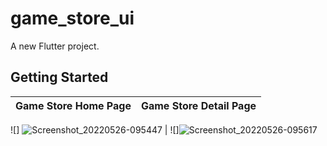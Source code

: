 # game_store_ui

A new Flutter project.

## Getting Started

Game Store Home Page      |  Game Store Detail Page
:-------------------------:|:-------------------------:
![] ![Screenshot_20220526-095447](https://user-images.githubusercontent.com/105295281/170435133-1afc7298-7aa0-4f79-bd88-d3b590049a2c.png)
|  ![]![Screenshot_20220526-095617](https://user-images.githubusercontent.com/105295281/170435176-32dcf000-1f02-4294-bb33-2836a7019eb2.png)


